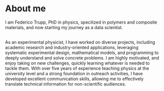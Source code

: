 # About me
I am Federico Trupp, PhD in physics, specilized in polymers and composite materials, and now starting my journey as a data scientist.
<!-- Over 8 years of experience in experimental physics with a specialization in polymers and composite materials. Proven track record in contributing to technological innovation and effective technology transfers to industry partners. Extensive collaborations in multidisciplinary teams leading to significant market success with products such as Atom Protect Facemasks. Skilled in scientific writing (6 scientific publications), research and development (R&D), and the application of machine learning algorithms to material science.--!>
<br/>
As an experimental physicist, I have worked on diverse projects, including academic research and industry-oriented applications, leveraging systematic experimental design, mathematical models, and programming to deeply understand and solve concrete problems. I am highly motivated, and enjoy taking on new challenges, quickly learning whatever is needed to tackle them. With over five years of experience teaching physics at the university level and a strong foundation in outreach activities, I have developed excellent communication skills, allowing me to effectively translate technical information for non-scientific audiences.
